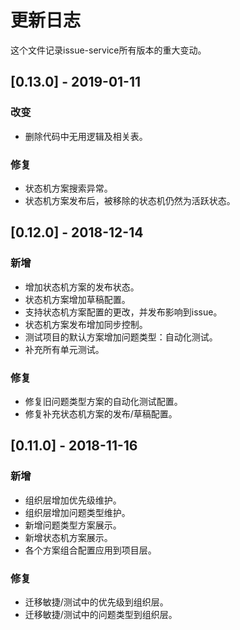 # 更新日志
这个文件记录issue-service所有版本的重大变动。

## [0.13.0] - 2019-01-11

### 改变  

- 删除代码中无用逻辑及相关表。

### 修复

- 状态机方案搜索异常。
- 状态机方案发布后，被移除的状态机仍然为活跃状态。


## [0.12.0] - 2018-12-14

### 新增

- 增加状态机方案的发布状态。
- 状态机方案增加草稿配置。
- 支持状态机方案配置的更改，并发布影响到issue。
- 状态机方案发布增加同步控制。
- 测试项目的默认方案增加问题类型：自动化测试。
- 补充所有单元测试。

### 修复

- 修复旧问题类型方案的自动化测试配置。
- 修复补充状态机方案的发布/草稿配置。


## [0.11.0] - 2018-11-16

### 新增

- 组织层增加优先级维护。
- 组织层增加问题类型维护。
- 新增问题类型方案展示。
- 新增状态机方案展示。
- 各个方案组合配置应用到项目层。

### 修复

- 迁移敏捷/测试中的优先级到组织层。
- 迁移敏捷/测试中的问题类型到组织层。